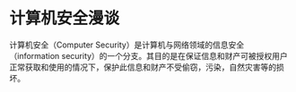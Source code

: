 # 计算机安全漫谈

计算机安全（Computer Security）是计算机与网络领域的信息安全（information security）的一个分支。其目的是在保证信息和财产可被授权用户正常获取和使用的情况下，保护此信息和财产不受偷窃，污染，自然灾害等的损坏。
